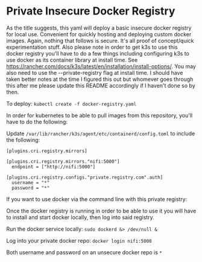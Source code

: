 # Private Insecure Docker Registry
As the title suggests, this yaml will deploy a basic insecure docker registry for local use.
Convenient for quickly hosting and deploying custom docker images. Again, nothing that follows
is secure. It's all proof of concept/quick experimentation stuff. Also please note in order to
get k3s to use this docker registry you'll have to do a few things including configuring k3s to use
docker as its container library at install time. See https://rancher.com/docs/k3s/latest/en/installation/install-options/.
You may also need to use the --private-registry flag at install time. I should have taken better notes
at the time I figured this out but whomever goes through this after me please update this README
accordingly if I haven't done so by then.

To deploy: `kubectl create -f docker-registry.yaml`

In order for kubernetes to be able to pull images from this repository, you'll have to do the
following:

Update `/var/lib/rancher/k3s/agent/etc/containerd/config.toml` to include the following:

    [plugins.cri.registry.mirrors]
     
    [plugins.cri.registry.mirrors."nifi:5000"]
      endpoint = ["http://nifi:5000"]
      
    [plugins.cri.registry.configs."private.registry.com".auth]
      username = "*"
      password = "*"
      
If you want to use docker via the command line with this private registry:

Once the docker registry is running in order to be able to use it you will have to install
and start docker locally, then log into said registry.

Run the docker service locally: `sudo dockerd &> /dev/null &`

Log into your private docker repo: `docker login nifi:5000`

Both username and password on an unsecure docker repo is `*`